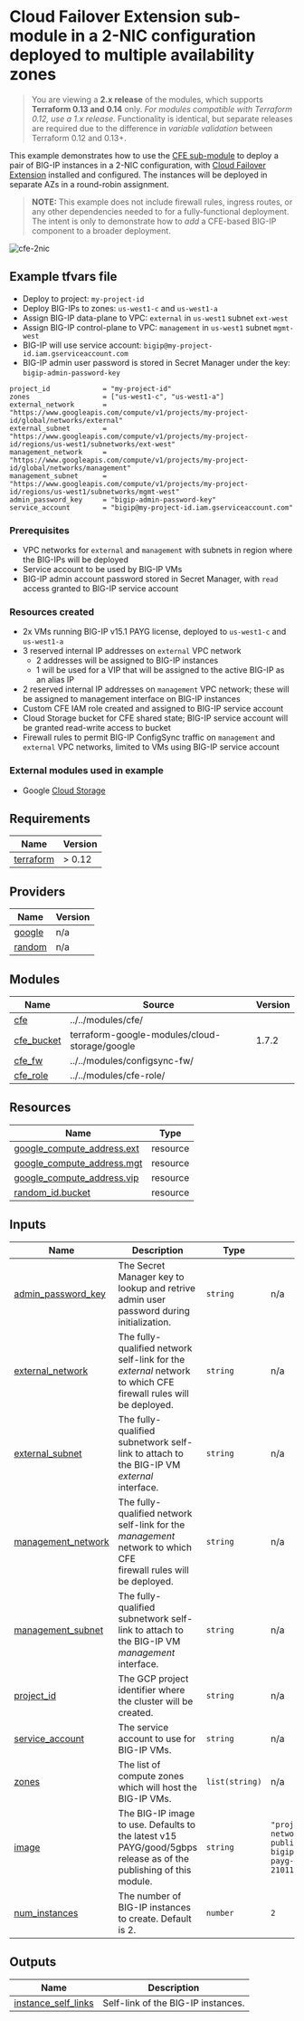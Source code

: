 # Cloud Failover Extension sub-module in a 2-NIC configuration deployed to multiple availability zones

> You are viewing a **2.x release** of the modules, which supports
> **Terraform 0.13 and 0.14** only. *For modules compatible with Terraform 0.12,
> use a 1.x release.* Functionality is identical, but separate releases are
> required due to the difference in *variable validation* between Terraform 0.12
> and 0.13+.

This example demonstrates how to use the
[CFE sub-module](https://registry.terraform.io/modules/memes/f5-bigip/google/latest/submodules/cfe)
to deploy a pair of BIG-IP instances in a 2-NIC configuration, with
[Cloud Failover Extension](https://clouddocs.f5.com/products/extensions/f5-cloud-failover/latest/)
installed and configured. The instances will be deployed in separate AZs in
a round-robin assignment.

> **NOTE:** This example does not include firewall rules, ingress routes, or any
> other dependencies needed to for a fully-functional deployment. The intent is
> only to demonstrate how to *add* a CFE-based BIG-IP component to a broader
> deployment.

![cfe-2nic](cfe-2nic.png)

<!-- spell-checker: ignore tfvars gserviceaccount mgmt bigip -->
## Example tfvars file

* Deploy to project: `my-project-id`
* Deploy BIG-IPs to zones: `us-west1-c` and `us-west1-a`
* Assign BIG-IP data-plane to VPC: `external` in `us-west1` subnet `ext-west`
* Assign BIG-IP control-plane to VPC: `management` in `us-west1` subnet `mgmt-west`
* BIG-IP will use service account: `bigip@my-project-id.iam.gserviceaccount.com`
* BIG-IP admin user password is stored in Secret Manager under the key:
  `bigip-admin-password-key`

<!-- spell-checker: disable -->
```hcl
project_id             = "my-project-id"
zones                  = ["us-west1-c", "us-west1-a"]
external_network       = "https://www.googleapis.com/compute/v1/projects/my-project-id/global/networks/external"
external_subnet        = "https://www.googleapis.com/compute/v1/projects/my-project-id/regions/us-west1/subnetworks/ext-west"
management_network     = "https://www.googleapis.com/compute/v1/projects/my-project-id/global/networks/management"
management_subnet      = "https://www.googleapis.com/compute/v1/projects/my-project-id/regions/us-west1/subnetworks/mgmt-west"
admin_password_key     = "bigip-admin-password-key"
service_account        = "bigip@my-project-id.iam.gserviceaccount.com"
```
<!-- spell-checker: enable -->

### Prerequisites

* VPC networks for `external` and `management` with subnets in region where the
  BIG-IPs will be deployed
* Service account to be used by BIG-IP VMs
* BIG-IP admin account password stored in Secret Manager, with `read` access
  granted to BIG-IP service account

### Resources created

<!-- spell-checker: ignore payg -->
* 2x VMs running BIG-IP v15.1 PAYG license, deployed to `us-west1-c` and `us-west1-a`
* 3 reserved internal IP addresses on `external` VPC network
  * 2 addresses will be assigned to BIG-IP instances
  * 1 will be used for a VIP that will be assigned to the active BIG-IP as an
    alias IP
* 2 reserved internal IP addresses on `management` VPC network; these will be
  assigned to management interface on BIG-IP instances
* Custom CFE IAM role created and assigned to BIG-IP service account
* Cloud Storage bucket for CFE shared state; BIG-IP service account will be
  granted read-write access to bucket
* Firewall rules to permit BIG-IP ConfigSync traffic on `management` and
  `external` VPC networks, limited to VMs using BIG-IP service account

### External modules used in example

* Google [Cloud Storage](https://registry.terraform.io/modules/terraform-google-modules/cloud-storage/google/1.7.2)

<!-- spell-checker:ignore markdownlint -->
<!-- markdownlint-disable MD033 MD034-->
<!-- BEGINNING OF PRE-COMMIT-TERRAFORM DOCS HOOK -->
## Requirements

| Name | Version |
|------|---------|
| <a name="requirement_terraform"></a> [terraform](#requirement\_terraform) | > 0.12 |

## Providers

| Name | Version |
|------|---------|
| <a name="provider_google"></a> [google](#provider\_google) | n/a |
| <a name="provider_random"></a> [random](#provider\_random) | n/a |

## Modules

| Name | Source | Version |
|------|--------|---------|
| <a name="module_cfe"></a> [cfe](#module\_cfe) | ../../modules/cfe/ |  |
| <a name="module_cfe_bucket"></a> [cfe\_bucket](#module\_cfe\_bucket) | terraform-google-modules/cloud-storage/google | 1.7.2 |
| <a name="module_cfe_fw"></a> [cfe\_fw](#module\_cfe\_fw) | ../../modules/configsync-fw/ |  |
| <a name="module_cfe_role"></a> [cfe\_role](#module\_cfe\_role) | ../../modules/cfe-role/ |  |

## Resources

| Name | Type |
|------|------|
| [google_compute_address.ext](https://registry.terraform.io/providers/hashicorp/google/latest/docs/resources/compute_address) | resource |
| [google_compute_address.mgt](https://registry.terraform.io/providers/hashicorp/google/latest/docs/resources/compute_address) | resource |
| [google_compute_address.vip](https://registry.terraform.io/providers/hashicorp/google/latest/docs/resources/compute_address) | resource |
| [random_id.bucket](https://registry.terraform.io/providers/hashicorp/random/latest/docs/resources/id) | resource |

## Inputs

| Name | Description | Type | Default | Required |
|------|-------------|------|---------|:--------:|
| <a name="input_admin_password_key"></a> [admin\_password\_key](#input\_admin\_password\_key) | The Secret Manager key to lookup and retrive admin user password during<br>initialization. | `string` | n/a | yes |
| <a name="input_external_network"></a> [external\_network](#input\_external\_network) | The fully-qualified network self-link for the *external* network to which CFE<br>firewall rules will be deployed. | `string` | n/a | yes |
| <a name="input_external_subnet"></a> [external\_subnet](#input\_external\_subnet) | The fully-qualified subnetwork self-link to attach to the BIG-IP VM *external*<br>interface. | `string` | n/a | yes |
| <a name="input_management_network"></a> [management\_network](#input\_management\_network) | The fully-qualified network self-link for the *management* network to which CFE<br>firewall rules will be deployed. | `string` | n/a | yes |
| <a name="input_management_subnet"></a> [management\_subnet](#input\_management\_subnet) | The fully-qualified subnetwork self-link to attach to the BIG-IP VM *management*<br>interface. | `string` | n/a | yes |
| <a name="input_project_id"></a> [project\_id](#input\_project\_id) | The GCP project identifier where the cluster will be created. | `string` | n/a | yes |
| <a name="input_service_account"></a> [service\_account](#input\_service\_account) | The service account to use for BIG-IP VMs. | `string` | n/a | yes |
| <a name="input_zones"></a> [zones](#input\_zones) | The list of compute zones which will host the BIG-IP VMs. | `list(string)` | n/a | yes |
| <a name="input_image"></a> [image](#input\_image) | The BIG-IP image to use. Defaults to the latest v15 PAYG/good/5gbps<br>release as of the publishing of this module. | `string` | `"projects/f5-7626-networks-public/global/images/f5-bigip-15-1-2-1-0-0-10-payg-good-5gbps-210115160742"` | no |
| <a name="input_num_instances"></a> [num\_instances](#input\_num\_instances) | The number of BIG-IP instances to create. Default is 2. | `number` | `2` | no |

## Outputs

| Name | Description |
|------|-------------|
| <a name="output_instance_self_links"></a> [instance\_self\_links](#output\_instance\_self\_links) | Self-link of the BIG-IP instances. |
<!-- END OF PRE-COMMIT-TERRAFORM DOCS HOOK -->
<!-- markdownlint-enable MD033 MD034 -->
